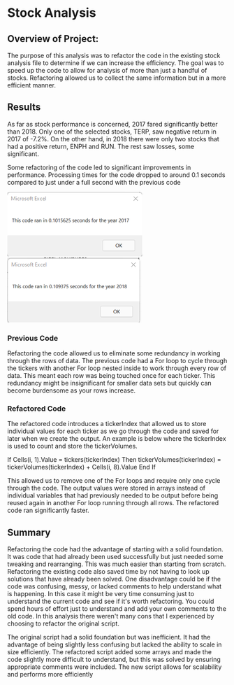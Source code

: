 # Stock Analysis

## Overview of Project:
The purpose of this analysis was to refactor the code in the existing stock analysis file to determine if we can increase the efficiency.  The goal was to speed up the code to allow for analysis of more than just a handful of stocks.  Refactoring allowed us to collect the same information but in a more efficient manner.

## Results
As far as stock performance is concerned, 2017 fared significantly better than 2018.  Only one of the selected stocks, TERP, saw negative return in 2017 of -7.2%.  On the other hand, in 2018 there were only two stocks that had a positive return, ENPH and RUN.  The rest saw losses, some significant.

Some refactoring of the code led to significant improvements in performance.  Processing times for the code dropped to around 0.1 seconds compared to just under a full second with the previous code

![2017](/Resources/VBA_Challenge_2017.png)
![2018](/Resources/VBA_Challenge_2018.png)
### Previous Code
Refactoring the code allowed us to eliminate some redundancy in working through the rows of data.  The previous code had a For loop to cycle through the tickers with another For loop nested inside to work through every row of data.  This meant each row was being touched once for each ticker.  This redundancy might be insignificant for smaller data sets but quickly can become burdensome as your rows increase.
### Refactored Code
The refactored code introduces a tickerIndex that allowed us to store individual values for each ticker as we go through the code and saved for later when we create the output.  An example is below where the tickerIndex is used to count and store the tickerVolumes.

If Cells(i, 1).Value = tickers(tickerIndex) Then
tickerVolumes(tickerIndex) = tickerVolumes(tickerIndex) + Cells(i, 8).Value
End If

This allowed us to remove one of the For loops and require only one cycle through the code.  The output values were stored in arrays instead of individual variables that had previously needed to be output before being reused again in another For loop running through all rows.  The refactored code ran significantly faster.

## Summary
Refactoring the code had the advantage of starting with a solid foundation.  It was code that had already been used successfully but just needed some tweaking and rearranging.  This was much easier than starting from scratch. Refactoring the existing code also saved time by not having to look up solutions that have already been solved. One disadvantage could be if the code was confusing, messy, or lacked comments to help understand what is happening.  In this case it might be very time consuming just to understand the current code and see if it's worth refactoring.  You could spend hours of effort just to understand and add your own comments to the old code.  In this analysis there weren't many cons that I experienced by choosing to refactor the original script.

The original script had a solid foundation but was inefficient.  It had the advantage of being slightly less confusing but lacked the ability to scale in size efficiently.  The refactored script added some arrays and made the code slightly more difficult to understand, but this was solved by ensuring appropriate comments were included.  The new script allows for scalability and performs more efficiently




